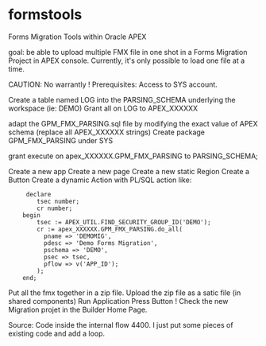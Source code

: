 # formstools
Forms Migration Tools within Oracle APEX

goal: be able to upload multiple FMX file in one shot in a Forms Migration Project in APEX console.
Currently, it's only possible to load one file at a time.

CAUTION: No warrantly !
Prerequisites: Access to SYS account.

Create a table named LOG into the PARSING_SCHEMA underlying the workspace (ie: DEMO)
Grant all on LOG to APEX_XXXXXX

adapt the GPM_FMX_PARSING.sql file by modifying the exact value of APEX schema (replace all APEX_XXXXXX strings)
Create package GPM_FMX_PARSING under SYS

grant execute on apex_XXXXXX.GPM_FMX_PARSING to PARSING_SCHEMA;

Create a new app
  Create a new page
    Create a new static Region
      Create a Button
        Create a dynamic Action with PL/SQL action like:
        
         declare
            tsec number;
            cr number;
        begin
            tsec := APEX_UTIL.FIND_SECURITY_GROUP_ID('DEMO');
            cr := apex_XXXXXX.GPM_FMX_PARSING.do_all(
              pname => 'DEMOMIG',
              pdesc => 'Demo Forms Migration',
              pschema => 'DEMO',
              psec => tsec,
              pflow => v('APP_ID');
            );
        end;
 
 Put all the fmx together in a zip file.
 Upload the zip file as a satic file (in shared components)
 Run Application
 Press Button !
 Check the new Migration projet in the Builder Home Page.

Source: Code inside the internal flow 4400.
I just put some pieces of existing code and add a loop.
